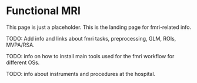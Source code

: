 # Functional MRI

This page is just a placeholder. This is the landing page for fmri-related info. 

TODO: Add info and links about fmri tasks, preprocessing, GLM, ROIs, MVPA/RSA.

TODO: info on how to install main tools used for the fmri workflow for different OSs.

TODO: info about instruments and procedures at the hospital.


